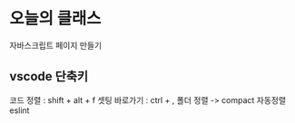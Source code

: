 # 오늘의 클래스

자바스크립트 페이지 만들기

## vscode 단축키
코드 정렬 : shift + alt + f
셋팅 바로가기 : ctrl + ,
폴더 정렬 -> compact
자동정렬 eslint 